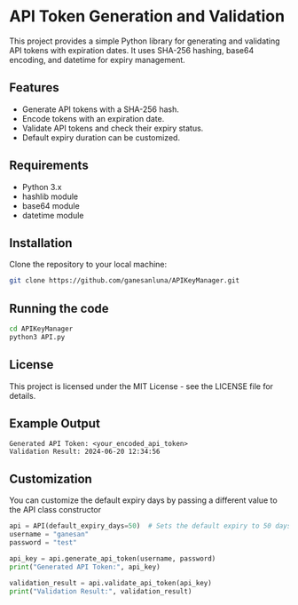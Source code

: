 # API Token Generation and Validation
This project provides a simple Python library for generating and validating API tokens with expiration dates. 
It uses SHA-256 hashing, base64 encoding, and datetime for expiry management.

## Features
- Generate API tokens with a SHA-256 hash.
- Encode tokens with an expiration date.
- Validate API tokens and check their expiry status.
- Default expiry duration can be customized.

## Requirements
- Python 3.x
- hashlib module
- base64 module
- datetime module

## Installation
Clone the repository to your local machine:

```sh
git clone https://github.com/ganesanluna/APIKeyManager.git
```

## Running the code
``` sh
cd APIKeyManager
python3 API.py
```

## License

This project is licensed under the MIT License - see the LICENSE file for details.


## Example Output
```
Generated API Token: <your_encoded_api_token>
Validation Result: 2024-06-20 12:34:56
```

## Customization
You can customize the default expiry days by passing a different value to the API class constructor

``` python
api = API(default_expiry_days=50)  # Sets the default expiry to 50 days.
username = "ganesan"
password = "test"

api_key = api.generate_api_token(username, password)
print("Generated API Token:", api_key)

validation_result = api.validate_api_token(api_key)
print("Validation Result:", validation_result)
```
